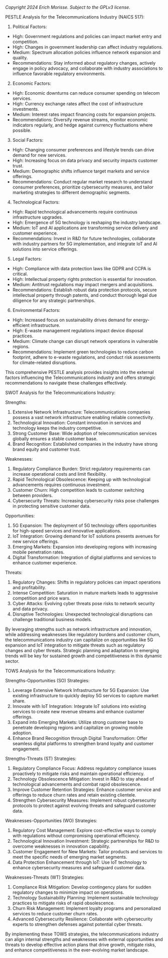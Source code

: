 *Copyright 2024 Erich Morisse.  Subject to the GPLv3 license.*


PESTLE Analysis for the Telecommunications Industry (NAICS 517):

1. Political Factors:
- High: Government regulations and policies can impact market entry and competition.
- High: Changes in government leadership can affect industry regulations.
- Medium: Spectrum allocation policies influence network expansion and quality.
- Recommendations: Stay informed about regulatory changes, actively engage in policy advocacy, and collaborate with industry associations to influence favorable regulatory environments.

2. Economic Factors:
- High: Economic downturns can reduce consumer spending on telecom services.
- High: Currency exchange rates affect the cost of infrastructure investments.
- Medium: Interest rates impact financing costs for expansion projects.
- Recommendations: Diversify revenue streams, monitor economic indicators regularly, and hedge against currency fluctuations where possible.

3. Social Factors:
- High: Changing consumer preferences and lifestyle trends can drive demand for new services.
- High: Increasing focus on data privacy and security impacts customer trust.
- Medium: Demographic shifts influence target markets and service offerings.
- Recommendations: Conduct regular market research to understand consumer preferences, prioritize cybersecurity measures, and tailor marketing strategies to different demographic segments.

4. Technological Factors:
- High: Rapid technological advancements require continuous infrastructure upgrades.
- High: Emergence of 5G technology is reshaping the industry landscape.
- Medium: IoT and AI applications are transforming service delivery and customer experience.
- Recommendations: Invest in R&D for future technologies, collaborate with industry partners for 5G implementation, and integrate IoT and AI solutions into service offerings.

5. Legal Factors:
- High: Compliance with data protection laws like GDPR and CCPA is critical.
- High: Intellectual property rights protection is essential for innovation.
- Medium: Antitrust regulations may impact mergers and acquisitions.
- Recommendations: Establish robust data protection protocols, secure intellectual property through patents, and conduct thorough legal due diligence for any strategic partnerships.

6. Environmental Factors:
- High: Increased focus on sustainability drives demand for energy-efficient infrastructure.
- High: E-waste management regulations impact device disposal practices.
- Medium: Climate change can disrupt network operations in vulnerable regions.
- Recommendations: Implement green technologies to reduce carbon footprint, adhere to e-waste regulations, and conduct risk assessments for climate-related disruptions.

This comprehensive PESTLE analysis provides insights into the external factors influencing the Telecommunications industry and offers strategic recommendations to navigate these challenges effectively.

SWOT Analysis for the Telecommunications Industry:

Strengths:
1. Extensive Network Infrastructure: Telecommunications companies possess a vast network infrastructure enabling reliable connectivity.
2. Technological Innovation: Constant innovation in services and technology keeps the industry competitive.
3. Strong Customer Base: Wide adoption of telecommunication services globally ensures a stable customer base.
4. Brand Recognition: Established companies in the industry have strong brand equity and customer trust.

Weaknesses:
1. Regulatory Compliance Burden: Strict regulatory requirements can increase operational costs and limit flexibility.
2. Rapid Technological Obsolescence: Keeping up with technological advancements requires continuous investment.
3. Customer Churn: High competition leads to customer switching between providers.
4. Cybersecurity Threats: Increasing cybersecurity risks pose challenges in protecting sensitive customer data.

Opportunities:
1. 5G Expansion: The deployment of 5G technology offers opportunities for high-speed services and innovative applications.
2. IoT Integration: Growing demand for IoT solutions presents avenues for new service offerings.
3. Emerging Markets: Expansion into developing regions with increasing mobile penetration rates.
4. Digital Transformation: Integration of digital platforms and services to enhance customer experience.

Threats:
1. Regulatory Changes: Shifts in regulatory policies can impact operations and profitability.
2. Intense Competition: Saturation in mature markets leads to aggressive competition and price wars.
3. Cyber Attacks: Evolving cyber threats pose risks to network security and data privacy.
4. Disruptive Technologies: Unexpected technological disruptions can challenge traditional business models.

By leveraging strengths such as network infrastructure and innovation, while addressing weaknesses like regulatory burdens and customer churn, the telecommunications industry can capitalize on opportunities like 5G expansion and IoT integration to mitigate threats such as regulatory changes and cyber threats. Strategic planning and adaptation to emerging trends will be key for sustained growth and competitiveness in this dynamic sector.

TOWS Analysis for the Telecommunications Industry:

Strengths-Opportunities (SO) Strategies:
1. Leverage Extensive Network Infrastructure for 5G Expansion: Use existing infrastructure to quickly deploy 5G services to capture market share.
2. Innovate with IoT Integration: Integrate IoT solutions into existing services to create new revenue streams and enhance customer offerings.
3. Expand into Emerging Markets: Utilize strong customer base to penetrate developing regions and capitalize on growing mobile adoption.
4. Enhance Brand Recognition through Digital Transformation: Offer seamless digital platforms to strengthen brand loyalty and customer engagement.

Strengths-Threats (ST) Strategies:
1. Regulatory Compliance Focus: Address regulatory compliance issues proactively to mitigate risks and maintain operational efficiency.
2. Technology Obsolescence Mitigation: Invest in R&D to stay ahead of technological advancements and combat rapid obsolescence.
3. Improve Customer Retention Strategies: Enhance customer service and offerings to reduce churn rates and retain existing clientele.
4. Strengthen Cybersecurity Measures: Implement robust cybersecurity protocols to protect against evolving threats and safeguard customer data.

Weaknesses-Opportunities (WO) Strategies:
1. Regulatory Cost Management: Explore cost-effective ways to comply with regulations without compromising operational efficiency.
2. Technological Innovation Investment: Strategic partnerships for R&D to overcome weaknesses in innovation capability.
3. Customer Engagement for New Markets: Tailor products and services to meet the specific needs of emerging market segments.
4. Data Protection Enhancement through IoT: Use IoT technology to enhance cybersecurity measures and safeguard customer data.

Weaknesses-Threats (WT) Strategies:
1. Compliance Risk Mitigation: Develop contingency plans for sudden regulatory changes to minimize impact on operations.
2. Technology Sustainability Planning: Implement sustainable technology practices to mitigate risks of rapid obsolescence.
3. Churn Risk Management: Implement loyalty programs and personalized services to reduce customer churn rates.
4. Advanced Cybersecurity Resilience: Collaborate with cybersecurity experts to strengthen defenses against potential cyber threats.

By implementing these TOWS strategies, the telecommunications industry can align internal strengths and weaknesses with external opportunities and threats to develop effective action plans that drive growth, mitigate risks, and enhance competitiveness in the ever-evolving market landscape.

